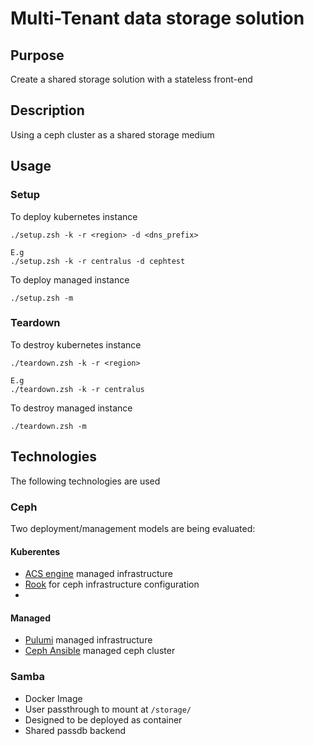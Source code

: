 # Multi-Tenant data storage solution

## Purpose
Create a shared storage solution with a stateless front-end

## Description
Using a ceph cluster as a shared storage medium 

## Usage
### Setup
To deploy kubernetes instance
```
./setup.zsh -k -r <region> -d <dns_prefix>

E.g
./setup.zsh -k -r centralus -d cephtest
```

To deploy managed instance
```
./setup.zsh -m 
```

### Teardown
To destroy kubernetes instance
```
./teardown.zsh -k -r <region>

E.g
./teardown.zsh -k -r centralus
```

To destroy managed instance
```
./teardown.zsh -m 
```

## Technologies
The following technologies are used

### Ceph
Two deployment/management models are being evaluated:
#### Kuberentes
- [ACS engine](https://github.com/Azure/acs-engine) managed infrastructure
- [Rook](https://github.com/rook/rook) for ceph infrastructure configuration
- 
#### Managed
- [Pulumi](https://www.pulumi.com/) managed infrastructure
- [Ceph Ansible](http://docs.ceph.com/ceph-ansible/master/) managed ceph cluster

### Samba
- Docker Image
- User passthrough to mount at `/storage/`
- Designed to be deployed as container
- Shared passdb backend